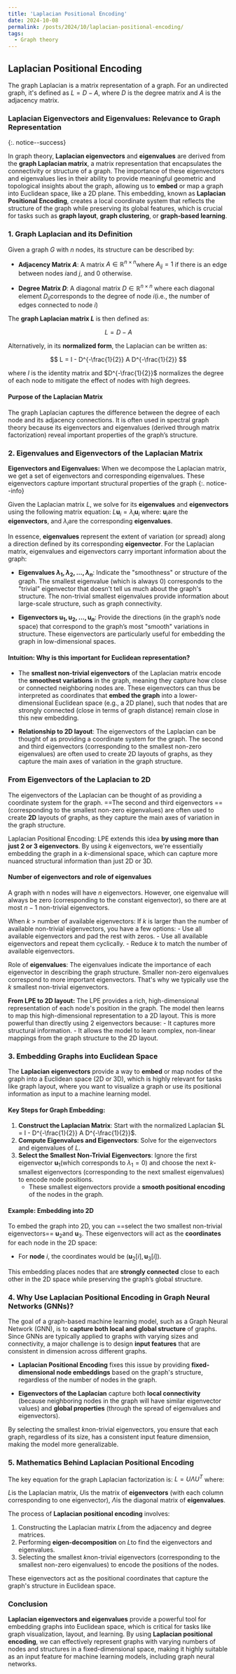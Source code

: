 ```yaml
---
title: 'Laplacian Positional Encoding'
date: 2024-10-08
permalink: /posts/2024/10/laplacian-positional-encoding/
tags:
  - Graph theory
---
```


## Laplacian Positional Encoding


The graph Laplacian is a matrix representation of a graph. For an undirected graph, it's defined as $L = D - A$, where $D$ is the degree matrix and $A$ is the adjacency matrix.
### Laplacian Eigenvectors and Eigenvalues: Relevance to Graph Representation
{:. notice--success}

In graph theory, **Laplacian eigenvectors** and **eigenvalues** are derived from the **graph Laplacian matrix**, a matrix representation that encapsulates the connectivity or structure of a graph. The importance of these eigenvectors and eigenvalues lies in their ability to provide meaningful geometric and topological insights about the graph, allowing us to **embed** or map a graph into Euclidean space, like a 2D plane. This embedding, known as **Laplacian Positional Encoding**, creates a local coordinate system that reflects the structure of the graph while preserving its global features, which is crucial for tasks such as **graph layout**, **graph clustering**, or **graph-based learning**.
### 1. **Graph Laplacian and its Definition**

Given a graph $G$ with $n$ nodes, its structure can be described by:

- **Adjacency Matrix $A$**: A matrix $A \in \mathbb{R}^{n \times n}$where $A_{ij} = 1$ if there is an edge between nodes $i$and $j$, and 0 otherwise.
  
- **Degree Matrix $D$**: A diagonal matrix $D \in \mathbb{R}^{n \times n}$ where each diagonal element $D_{ii}$corresponds to the degree of node $i$(i.e., the number of edges connected to node $i$)

The **graph Laplacian matrix $L$** is then defined as:

$$
L = D - A
$$

Alternatively, in its **normalized form**, the Laplacian can be written as:

$$
L = I - D^{-\frac{1}{2}} A D^{-\frac{1}{2}}
$$

where $I$ is the identity matrix and $D^{-\frac{1}{2}}$ normalizes the degree of each node to mitigate the effect of nodes with high degrees.

#### Purpose of the Laplacian Matrix
The graph Laplacian captures the difference between the degree of each node and its adjacency connections. It is often used in spectral graph theory because its eigenvectors and eigenvalues (derived through matrix factorization) reveal important properties of the graph’s structure.

### 2. **Eigenvalues and Eigenvectors of the Laplacian Matrix**

**Eigenvectors and Eigenvalues:** When we decompose the Laplacian matrix, we get a set of eigenvectors and corresponding eigenvalues. These eigenvectors capture important structural properties of the graph
{:. notice--info}

Given the Laplacian matrix $L$, we solve for its **eigenvalues** and **eigenvectors** using the following matrix equation:
$L \mathbf{u}_i = \lambda_i \mathbf{u}_i$
where:
$\mathbf{u}_i$are the **eigenvectors**, and
$\lambda_i$are the corresponding **eigenvalues**.

In essence, **eigenvalues** represent the extent of variation (or spread) along a direction defined by its corresponding **eigenvector**. For the Laplacian matrix, eigenvalues and eigenvectors carry important information about the graph:

- **Eigenvalues $\lambda_1, \lambda_2, ..., \lambda_n$**: Indicate the "smoothness" or structure of the graph. The smallest eigenvalue (which is always 0) corresponds to the "trivial" eigenvector that doesn't tell us much about the graph's structure. The non-trivial smallest eigenvalues provide information about large-scale structure, such as graph connectivity.
  
- **Eigenvectors $\mathbf{u}_1, \mathbf{u}_2, ..., \mathbf{u}_n$**: Provide the directions (in the graph’s node space) that correspond to the graph’s most "smooth" variations in structure. These eigenvectors are particularly useful for embedding the graph in low-dimensional spaces.

#### Intuition: Why is this important for Euclidean representation?
- The **smallest non-trivial eigenvectors** of the Laplacian matrix encode the **smoothest variations** in the graph, meaning they capture how close or connected neighboring nodes are. These eigenvectors can thus be interpreted as coordinates that **embed the graph** into a lower-dimensional Euclidean space (e.g., a 2D plane), such that nodes that are strongly connected (close in terms of graph distance) remain close in this new embedding.

- **Relationship to 2D layout**: The eigenvectors of the Laplacian can be thought of as providing a coordinate system for the graph. The second and third eigenvectors (corresponding to the smallest non-zero eigenvalues) are often used to create 2D layouts of graphs, as they capture the main axes of variation in the graph structure.

### From Eigenvectors of the Laplacian to 2D 
The eigenvectors of the Laplacian can be thought of as providing a coordinate system for the graph. ==The second and third eigenvectors ==(corresponding to the smallest non-zero eigenvalues) are often used to create **2D** layouts of graphs, as they capture the main axes of variation in the graph structure.

Laplacian Positional Encoding: LPE extends this idea **by using more than just 2 or 3 eigenvectors**. By using $k$ eigenvectors, we're essentially embedding the graph in a $k$-dimensional space, which can capture more nuanced structural information than just 2D or 3D.

#### Number of eigenvectors and role of eigenvalues
A graph with n nodes will have $n$ eigenvectors. However, one eigenvalue will always be zero (corresponding to the constant eigenvector), so there are at most $n-1$ non-trivial eigenvectors.

When $k$ > number of available eigenvectors: If $k$ is larger than the number of available non-trivial eigenvectors, you have a few options:
    - Use all available eigenvectors and pad the rest with zeros.
    - Use all available eigenvectors and repeat them cyclically.
    - Reduce $k$ to match the number of available eigenvectors.

Role of **eigenvalues**: The eigenvalues indicate the importance of each eigenvector in describing the graph structure. Smaller non-zero eigenvalues correspond to more important eigenvectors. That's why we typically use the $k$ smallest non-trivial eigenvectors.

**From LPE to 2D layout:** 
The LPE provides a rich, high-dimensional representation of each node's position in the graph. The model then learns to map this high-dimensional representation to a 2D layout. This is more powerful than directly using 2 eigenvectors because:
    - It captures more structural information.
    - It allows the model to learn complex, non-linear mappings from the graph structure to the 2D layout.
### 3. **Embedding Graphs into Euclidean Space**

The **Laplacian eigenvectors** provide a way to **embed** or map nodes of the graph into a Euclidean space (2D or 3D), which is highly relevant for tasks like graph layout, where you want to visualize a graph or use its positional information as input to a machine learning model.

#### Key Steps for Graph Embedding:
1. **Construct the Laplacian Matrix**: Start with the normalized Laplacian $L = I - D^{-\frac{1}{2}} A D^{-\frac{1}{2}}$.
2. **Compute Eigenvalues and Eigenvectors**: Solve for the eigenvectors and eigenvalues of $L$.
3. **Select the Smallest Non-Trivial Eigenvectors**: Ignore the first eigenvector $\mathbf{u}_1$(which corresponds to $\lambda_1 = 0$) and choose the next $k$-smallest eigenvectors (corresponding to the next smallest eigenvalues) to encode node positions.
   - These smallest eigenvectors provide a **smooth positional encoding** of the nodes in the graph.

#### Example: Embedding into 2D
To embed the graph into 2D, you can ==select the two smallest non-trivial eigenvectors== $\mathbf{u}_2$and $\mathbf{u}_3$. These eigenvectors will act as the **coordinates** for each node in the 2D space:
- For **node** $i$, the coordinates would be $(\mathbf{u}_2[i], \mathbf{u}_3[i])$.

This embedding places nodes that are **strongly connected** close to each other in the 2D space while preserving the graph’s global structure.

### 4. **Why Use Laplacian Positional Encoding in Graph Neural Networks (GNNs)?**

The goal of a graph-based machine learning model, such as a Graph Neural Network (GNN), is to **capture both local and global structure** of graphs. Since GNNs are typically applied to graphs with varying sizes and connectivity, a major challenge is to design **input features** that are consistent in dimension across different graphs.

- **Laplacian Positional Encoding** fixes this issue by providing **fixed-dimensional node embeddings** based on the graph's structure, regardless of the number of nodes in the graph.
  
- **Eigenvectors of the Laplacian** capture both **local connectivity** (because neighboring nodes in the graph will have similar eigenvector values) and **global properties** (through the spread of eigenvalues and eigenvectors). 

By selecting the smallest $k$non-trivial eigenvectors, you ensure that each graph, regardless of its size, has a consistent input feature dimension, making the model more generalizable.

### 5. **Mathematics Behind Laplacian Positional Encoding**

The key equation for the graph Laplacian factorization is:
$L = U \Lambda U^T$
where:

$L$is the Laplacian matrix,
$U$is the matrix of **eigenvectors** (with each column corresponding to one eigenvector),
$\Lambda$is the diagonal matrix of **eigenvalues**.

The process of **Laplacian positional encoding** involves:
1. Constructing the Laplacian matrix $L$from the adjacency and degree matrices.
2. Performing **eigen-decomposition** on $L$to find the eigenvectors and eigenvalues.
3. Selecting the smallest $k$non-trivial eigenvectors (corresponding to the smallest non-zero eigenvalues) to encode the positions of the nodes.

These eigenvectors act as the positional coordinates that capture the graph's structure in Euclidean space.


### Conclusion
**Laplacian eigenvectors and eigenvalues** provide a powerful tool for embedding graphs into Euclidean space, which is critical for tasks like graph visualization, layout, and learning. By using **Laplacian positional encoding**, we can effectively represent graphs with varying numbers of nodes and structures in a fixed-dimensional space, making it highly suitable as an input feature for machine learning models, including graph neural networks.
